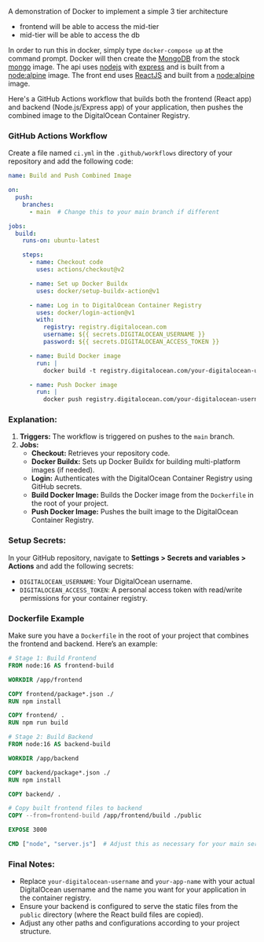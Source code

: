 A demonstration of Docker to implement a simple 3 tier architecture

* frontend will be able to access the mid-tier
* mid-tier will be able to access the db

In order to run this in docker, simply type ```docker-compose up``` at the command prompt. Docker will then create the [MongoDB](https://www.mongodb.com/) from the stock [mongo](https://hub.docker.com/_/mongo) image. The api uses [nodejs](https://nodejs.org/) with [express](http://expressjs.com/) and is built from a [node:alpine](https://hub.docker.com/_/node) image. The front end uses [ReactJS](https://reactjs.org/) and built from a [node:alpine](https://hub.docker.com/_/node) image.






Here's a GitHub Actions workflow that builds both the frontend (React app) and backend (Node.js/Express app) of your application, then pushes the combined image to the DigitalOcean Container Registry.

### GitHub Actions Workflow

Create a file named `ci.yml` in the `.github/workflows` directory of your repository and add the following code:

```yaml
name: Build and Push Combined Image

on:
  push:
    branches:
      - main  # Change this to your main branch if different

jobs:
  build:
    runs-on: ubuntu-latest

    steps:
      - name: Checkout code
        uses: actions/checkout@v2

      - name: Set up Docker Buildx
        uses: docker/setup-buildx-action@v1

      - name: Log in to DigitalOcean Container Registry
        uses: docker/login-action@v1
        with:
          registry: registry.digitalocean.com
          username: ${{ secrets.DIGITALOCEAN_USERNAME }}
          password: ${{ secrets.DIGITALOCEAN_ACCESS_TOKEN }}

      - name: Build Docker image
        run: |
          docker build -t registry.digitalocean.com/your-digitalocean-username/your-app-name:latest .

      - name: Push Docker image
        run: |
          docker push registry.digitalocean.com/your-digitalocean-username/your-app-name:latest
```

### Explanation:
1. **Triggers:** The workflow is triggered on pushes to the `main` branch.
2. **Jobs:**
   - **Checkout:** Retrieves your repository code.
   - **Docker Buildx:** Sets up Docker Buildx for building multi-platform images (if needed).
   - **Login:** Authenticates with the DigitalOcean Container Registry using GitHub secrets.
   - **Build Docker Image:** Builds the Docker image from the `Dockerfile` in the root of your project.
   - **Push Docker Image:** Pushes the built image to the DigitalOcean Container Registry.

### Setup Secrets:
In your GitHub repository, navigate to **Settings > Secrets and variables > Actions** and add the following secrets:
- `DIGITALOCEAN_USERNAME`: Your DigitalOcean username.
- `DIGITALOCEAN_ACCESS_TOKEN`: A personal access token with read/write permissions for your container registry.

### Dockerfile Example

Make sure you have a `Dockerfile` in the root of your project that combines the frontend and backend. Here’s an example:

```dockerfile
# Stage 1: Build Frontend
FROM node:16 AS frontend-build

WORKDIR /app/frontend

COPY frontend/package*.json ./
RUN npm install

COPY frontend/ .
RUN npm run build

# Stage 2: Build Backend
FROM node:16 AS backend-build

WORKDIR /app/backend

COPY backend/package*.json ./
RUN npm install

COPY backend/ .

# Copy built frontend files to backend
COPY --from=frontend-build /app/frontend/build ./public

EXPOSE 3000

CMD ["node", "server.js"]  # Adjust this as necessary for your main server file
```

### Final Notes:
- Replace `your-digitalocean-username` and `your-app-name` with your actual DigitalOcean username and the name you want for your application in the container registry.
- Ensure your backend is configured to serve the static files from the `public` directory (where the React build files are copied).
- Adjust any other paths and configurations according to your project structure.
